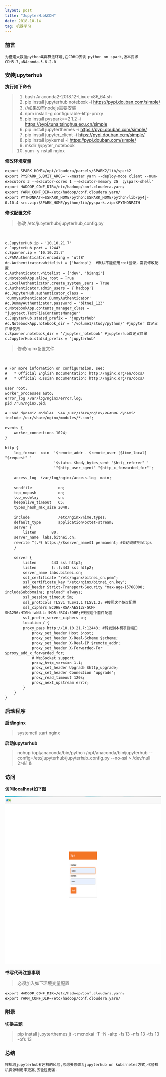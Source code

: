 ```yaml
---
layout: post
title: "JupyterHub&CDH"
date: 2018-10-14   
tag: 机器学习
---
```


### 前言
    
	为搭建大数据python集群算法环境,在CDH中安装 python on spark,版本要求CDH5.7,aNAconda-3-6.2.0

### 安装jupyterhub

**执行如下命令**

>1.  bash Anaconda2-2018.12-Linux-x86_64.sh
>2.  pip install jupyterhub notebook -i https://pypi.douban.com/simple/
>3.  //如果没有nodejs需要安装
>4.  npm install -g configurable-http-proxy
>5.  pip install pyspark==2.1.2 -i https://pypi.tuna.tsinghua.edu.cn/simple
>6.  pip install jupyterthemes -i https://pypi.douban.com/simple/
>7.  pip install  jupyter_client -i https://pypi.douban.com/simple/
>8.  pip install ipykernel -i https://pypi.douban.com/simple/
>9.  mkdir /jupyter_notebook
>10. yum -y install nginx
  
**修改环境变量**

`export SPARK_HOME=/opt/cloudera/parcels/SPARK2/lib/spark2`<br/>
`export PYSPARK_SUBMIT_ARGS='--master yarn --deploy-mode client --num-executors 3 --executor-cores 1 --executor-memory 2G  pyspark-shell'`<br/>
`export HADOOP_CONF_DIR=/etc/hadoop/conf.cloudera.yarn/`<br/>
`export YARN_CONF_DIR=/etc/hadoop/conf.cloudera.yarn/`<br/>
`export PYTHONPATH=$SPARK_HOME/python:$SPARK_HOME/python/lib/py4j-0.10.4-src.zip:$SPARK_HOME/python/lib/pyspark.zip:$PYTHONPATH`<br/>
 
**修改配置文件**

> 修改 /etc/jupyterhub/jupyterhub_config.py
> 

<br/>

  ```
  c.JupyterHub.ip = '10.10.21.7'
  c.JupyterHub.port = 12443
  c.Spawner.ip = '10.10.21.7'
  c.PAMAuthenticator.encoding = 'utf8'
  #c.Authenticator.whitelist = {'hadoop'}  #默认不能使用root登录，需要修改配置
  c.Authenticator.whitelist = {'dev', 'bianqi'} 
  c.NotebookApp.allow_root = True
  c.LocalAuthenticator.create_system_users = True
  c.Authenticator.admin_users = {'hadoop'}
  #c.JupyterHub.authenticator_class = 'dummyauthenticator.DummyAuthenticator'
  #c.DummyAuthenticator.password = "bitnei_123"
  c.NotebookApp.contents_manager_class = "jupytext.TextFileContentsManager"
  c.JupyterHub.statsd_prefix = 'jupyterhub'
  #c.NotebookApp.notebook_dir = '/volume1/study/python/' #jupyter 自定义目录使用
  c.Spawner.notebook_dir = '/jupyter_notebook' #jupyterhub自定义目录
  c.JupyterHub.statsd_prefix = 'jupyterhub'
  ```

> 修改nginx配置文件
> 

<br/>

```
# For more information on configuration, see:
#   * Official English Documentation: http://nginx.org/en/docs/
#   * Official Russian Documentation: http://nginx.org/ru/docs/

user root;
worker_processes auto;
error_log /var/log/nginx/error.log;
pid /run/nginx.pid;

# Load dynamic modules. See /usr/share/nginx/README.dynamic.
include /usr/share/nginx/modules/*.conf;

events {
    worker_connections 1024;
}

http {
    log_format  main  '$remote_addr - $remote_user [$time_local] "$request" '
                      '$status $body_bytes_sent "$http_referer" '
                      '"$http_user_agent" "$http_x_forwarded_for"';

    access_log  /var/log/nginx/access.log  main;

    sendfile            on;
    tcp_nopush          on;
    tcp_nodelay         on;
    keepalive_timeout   65;
    types_hash_max_size 2048;

    include             /etc/nginx/mime.types;
    default_type        application/octet-stream;
    server {
        listen       80;
	server_name  labs.bitnei.cn;
	rewrite ^(.*) https://$server_name$1 permanent; #自动跳转到https
    }

    server {
        listen       443 ssl http2;
        listen       [::]:443 ssl http2;
        server_name labs.bitnei.cn;
        ssl_certificate "/etc/nginx/bitnei_cn.pem";
        ssl_certificate_key "/etc/nginx/bitnei_cn.key";
        add_header Strict-Transport-Security "max-age=15768000; includeSubdomains; preload" always;
        ssl_session_timeout 5m;
        ssl_protocols TLSv1 TLSv1.1 TLSv1.2; #按照这个协议配置
        ssl_ciphers ECDHE-RSA-AES128-GCM-SHA256:HIGH:!aNULL:!MD5:!RC4:!DHE;#按照这个套件配置
        ssl_prefer_server_ciphers on;
        location / {
	    proxy_pass http://10.10.21.7:12443; #转发到本机项目端口
            proxy_set_header Host $host;
            proxy_set_header X-Real-Scheme $scheme;
            proxy_set_header X-Real-IP $remote_addr;
            proxy_set_header X-Forwarded-For $proxy_add_x_forwarded_for;
            # WebSocket support
            proxy_http_version 1.1;
            proxy_set_header Upgrade $http_upgrade;
            proxy_set_header Connection "upgrade";
            proxy_read_timeout 120s;
            proxy_next_upstream error; 
        }
    }
}
```

### 启动程序


**启动nginx**

> systemctl start nginx

**启动jupyterhub**

> nohup /opt/anaconda/bin/python /opt/anaconda/bin/jupyterhub --config=/etc/jupyterhub/jupyterhub_config.py --no-ssl > /dev/null 2>&1 &

### 访问

**访问localhost如下图**

<div align="left">
<img src="/images/posts/jupyterhub/screen.png" height="540" width="1180" />
</div>

**书写代码注意事项**

>  必须加入如下环境变量配置
>
`export HADOOP_CONF_DIR=/etc/hadoop/conf.cloudera.yarn/`<br/>
`export YARN_CONF_DIR=/etc/hadoop/conf.cloudera.yarn/` 


### 附录

**切换主题**

>  pip install jupyterthemes
>  jt -t monokai -T -N -altp -fs 13 -nfs 13 -tfs 13 -ofs 13

### 总结
  
	裸机跑jupyterhub有宕机的风险,考虑要修改为jupyterhub on kubernetes方式,代替裸机资源利用率更高,安全性更强.

